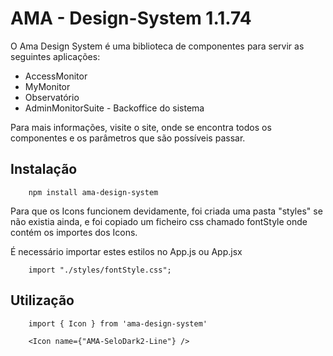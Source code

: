 # AMA - Design-System 1.1.74

O Ama Design System é uma biblioteca de componentes para servir as seguintes aplicações:

- AccessMonitor
- MyMonitor
- Observatório
- AdminMonitorSuite - Backoffice do sistema

Para mais informações, visite o site, onde se encontra todos os componentes e os parâmetros que são possíveis passar.

## Instalação
```
    npm install ama-design-system
```

Para que os Icons funcionem devidamente, foi criada uma pasta "styles" se não existia ainda, e foi copiado um ficheiro css
chamado fontStyle onde contém os importes dos Icons.

É necessário importar estes estilos no App.js ou App.jsx

```
    import "./styles/fontStyle.css";
```


## Utilização
```
    import { Icon } from 'ama-design-system'

    <Icon name={"AMA-SeloDark2-Line"} />
```
